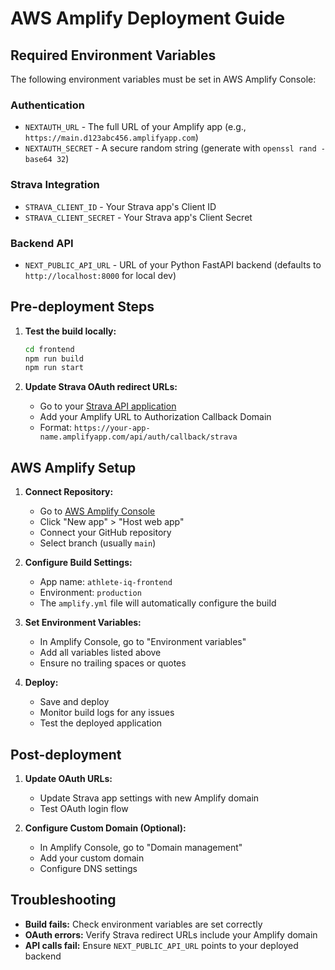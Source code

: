 # AWS Amplify Deployment Guide

## Required Environment Variables

The following environment variables must be set in AWS Amplify Console:

### Authentication
- `NEXTAUTH_URL` - The full URL of your Amplify app (e.g., `https://main.d123abc456.amplifyapp.com`)
- `NEXTAUTH_SECRET` - A secure random string (generate with `openssl rand -base64 32`)

### Strava Integration
- `STRAVA_CLIENT_ID` - Your Strava app's Client ID
- `STRAVA_CLIENT_SECRET` - Your Strava app's Client Secret

### Backend API
- `NEXT_PUBLIC_API_URL` - URL of your Python FastAPI backend (defaults to `http://localhost:8000` for local dev)

## Pre-deployment Steps

1. **Test the build locally:**
   ```bash
   cd frontend
   npm run build
   npm run start
   ```

2. **Update Strava OAuth redirect URLs:**
   - Go to your [Strava API application](https://www.strava.com/settings/api)
   - Add your Amplify URL to Authorization Callback Domain
   - Format: `https://your-app-name.amplifyapp.com/api/auth/callback/strava`

## AWS Amplify Setup

1. **Connect Repository:**
   - Go to [AWS Amplify Console](https://console.aws.amazon.com/amplify/)
   - Click "New app" > "Host web app"
   - Connect your GitHub repository
   - Select branch (usually `main`)

2. **Configure Build Settings:**
   - App name: `athlete-iq-frontend`
   - Environment: `production`
   - The `amplify.yml` file will automatically configure the build

3. **Set Environment Variables:**
   - In Amplify Console, go to "Environment variables"
   - Add all variables listed above
   - Ensure no trailing spaces or quotes

4. **Deploy:**
   - Save and deploy
   - Monitor build logs for any issues
   - Test the deployed application

## Post-deployment

1. **Update OAuth URLs:**
   - Update Strava app settings with new Amplify domain
   - Test OAuth login flow

2. **Configure Custom Domain (Optional):**
   - In Amplify Console, go to "Domain management"
   - Add your custom domain
   - Configure DNS settings

## Troubleshooting

- **Build fails:** Check environment variables are set correctly
- **OAuth errors:** Verify Strava redirect URLs include your Amplify domain
- **API calls fail:** Ensure `NEXT_PUBLIC_API_URL` points to your deployed backend